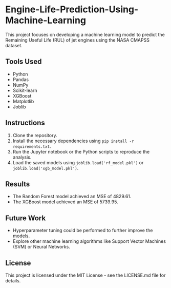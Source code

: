 # Engine-Life-Prediction-Using-Machine-Learning
This project focuses on developing a machine learning model to predict the Remaining Useful Life (RUL) of jet engines using the NASA CMAPSS dataset.

## Tools Used
- Python
- Pandas
- NumPy
- Scikit-learn
- XGBoost
- Matplotlib
- Joblib

## Instructions
1. Clone the repository.
2. Install the necessary dependencies using `pip install -r requirements.txt`.
3. Run the Jupyter notebook or the Python scripts to reproduce the analysis.
4. Load the saved models using `joblib.load('rf_model.pkl')` or `joblib.load('xgb_model.pkl')`.

## Results
- The Random Forest model achieved an MSE of 4829.61.
- The XGBoost model achieved an MSE of 5739.95.

## Future Work
- Hyperparameter tuning could be performed to further improve the models.
- Explore other machine learning algorithms like Support Vector Machines (SVM) or Neural Networks.

## License
This project is licensed under the MIT License - see the LICENSE.md file for details.
